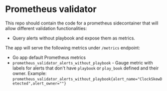 # Prometheus validator

This repo should contain the code for a prometheus sidecontainer that will allow different validation functionalities:
* Query alerts without playbook and expose them as metrics.

The app will serve the following metrics under `/metrics` endpoint:
- Go app default Prometheus metrics
- `prometheus_validator_alerts_without_playbook` - Gauge metric with labels for alerts that don't have `playbook` or `play_book` defined and their owner.
Example:
`prometheus_validator_alerts_without_playbook{alert_name="ClockSkewDetected",alert_owner=""}`


